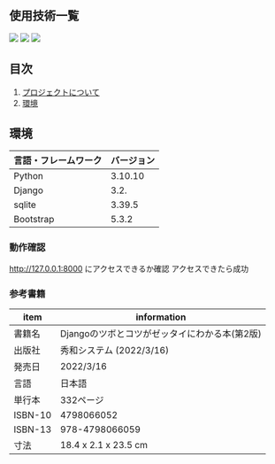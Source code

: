 <div id="top"></div>

## 使用技術一覧

<!-- シールド一覧 -->
<!-- 該当するプロジェクトの中から任意のものを選ぶ-->
<p style="display: inline">
  <!-- フロントエンドのフレームワーク一覧 -->
  <img src="https://img.shields.io/badge/-Bootstrap-563D7C.svg?logo=bootstrap&style=for-the-badge">
  <!-- バックエンドのフレームワーク一覧 -->
  <img src="https://img.shields.io/badge/-Django-092E20.svg?logo=django&style=for-the-badge">
  <!-- バックエンドの言語一覧 -->
  <img src="https://img.shields.io/badge/-Python-F2C63C.svg?logo=python&style=for-the-badge">
  <!-- ミドルウェア一覧 -->

  <!-- インフラ一覧 -->

</p>

## 目次

1. [プロジェクトについて](#プロジェクトについて)
2. [環境](#環境)


<!-- プロジェクトについて -->

## 環境

<!-- 言語、フレームワーク、ミドルウェア、インフラの一覧とバージョンを記載 -->

| 言語・フレームワーク  | バージョン |
| --------------------- | ---------- |
| Python                | 3.10.10    |
| Django                | 3.2.       |
| sqlite                | 3.39.5     |
| Bootstrap             | 5.3.2      |


### 動作確認

http://127.0.0.1:8000 にアクセスできるか確認
アクセスできたら成功

### 参考書籍

| item                  | information    |
| --------------------- | ---------- |
| 書籍名                 | Djangoのツボとコツがゼッタイにわかる本(第2版) |
| 出版社                 | 秀和システム (2022/3/16)                  |
| 発売日                 | 2022/3/16                               |
| 言語                   | 日本語                                  |
| 単行本                 | 332ページ                                |
| ISBN-10               | 4798066052                              |
| ISBN-13               | 978-4798066059                          |
| 寸法                   | 18.4 x 2.1 x 23.5 cm                   |